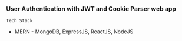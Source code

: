 ### User Authentication with JWT and Cookie Parser web app

`Tech Stack`
- MERN - MongoDB, ExpressJS, ReactJS, NodeJS